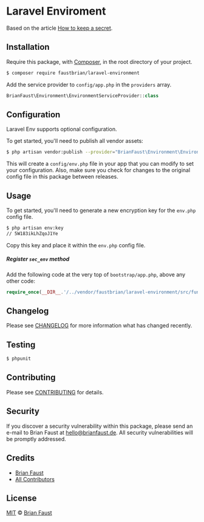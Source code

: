 # Laravel Enviroment


Based on the article [How to keep a secret](http://blog.fortrabbit.com/how-to-keep-a-secret).
## Installation

Require this package, with [Composer](https://getcomposer.org/), in the root directory of your project.

``` bash
$ composer require faustbrian/laravel-environment
```

Add the service provider to `config/app.php` in the `providers` array.

``` php
BrianFaust\Environment\EnvironmentServiceProvider::class
```

## Configuration

Laravel Env supports optional configuration.

To get started, you'll need to publish all vendor assets:

```bash
$ php artisan vendor:publish --provider="BrianFaust\Environment\EnvironmentServiceProvider"
```

This will create a `config/env.php` file in your app that you can modify to set your configuration. Also, make sure you check for changes to the original config file in this package between releases.

## Usage

To get started, you'll need to generate a new encryption key for the `env.php` config file.

```bash
$ php artisan env:key
// 5W183ikLhZqoJ1Ye
```

Copy this key and place it within the `env.php` config file.

##### Register `sec_env` method

Add the following code at the very top of `bootstrap/app.php`, above any other code:

``` php
require_once(__DIR__.'/../vendor/faustbrian/laravel-environment/src/functions.php');
```

## Changelog

Please see [CHANGELOG](CHANGELOG.md) for more information what has changed recently.

## Testing

``` bash
$ phpunit
```

## Contributing

Please see [CONTRIBUTING](CONTRIBUTING.md) for details.

## Security

If you discover a security vulnerability within this package, please send an e-mail to Brian Faust at hello@brianfaust.de. All security vulnerabilities will be promptly addressed.

## Credits

- [Brian Faust](https://github.com/faustbrian)
- [All Contributors](../../contributors)

## License

[MIT](LICENSE) © [Brian Faust](https://brianfaust.de)
